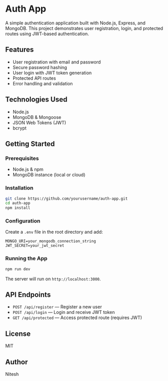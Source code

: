 # Auth App

A simple authentication application built with Node.js, Express, and MongoDB. This project demonstrates user registration, login, and protected routes using JWT-based authentication.

## Features

- User registration with email and password
- Secure password hashing
- User login with JWT token generation
- Protected API routes
- Error handling and validation

## Technologies Used

- Node.js
- MongoDB & Mongoose
- JSON Web Tokens (JWT)
- bcrypt

## Getting Started

### Prerequisites

- Node.js & npm
- MongoDB instance (local or cloud)

### Installation

```bash
git clone https://github.com/yourusername/auth-app.git
cd auth-app
npm install
```

### Configuration

Create a `.env` file in the root directory and add:

```
MONGO_URI=your_mongodb_connection_string
JWT_SECRET=your_jwt_secret
```

### Running the App

```bash
npm run dev
```

The server will run on `http://localhost:3000`.

## API Endpoints

- `POST /api/register` — Register a new user
- `POST /api/login` — Login and receive JWT token
- `GET /api/protected` — Access protected route (requires JWT)

## License

MIT

## Author

Nitesh